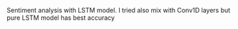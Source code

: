 Sentiment analysis with LSTM model. I tried also mix with Conv1D layers but pure LSTM model has best accuracy
